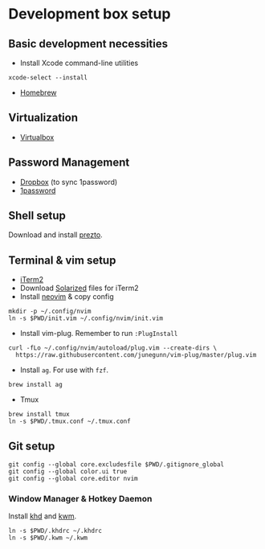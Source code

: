 # Development box setup

## Basic development necessities

* Install Xcode command-line utilities

```
xcode-select --install
```

* [Homebrew][brew]

[brew]: http://brew.sh/

## Virtualization

* [Virtualbox][vbox]

[vbox]: https://www.virtualbox.org/wiki/Downloads

## Password Management

* [Dropbox][dropbox] (to sync 1password)
* [1password][1password] 

[dropbox]: https://www.dropbox.com/
[1password]: https://itunes.apple.com/us/app/1password-password-manager/id443987910?mt=12

## Shell setup

Download and install [prezto][prezto].

[prezto]: https://github.com/sorin-ionescu/prezto

## Terminal & vim setup

* [iTerm2][iterm]
* Download [Solarized][solarized] files for iTerm2
* Install [neovim][neovim-install] & copy config

[iterm]: http://iterm2.com/
[solarized]: http://ethanschoonover.com/solarized
[neovim-install]: https://github.com/neovim/neovim/wiki/Installing-Neovim

```
mkdir -p ~/.config/nvim
ln -s $PWD/init.vim ~/.config/nvim/init.vim
```

* Install vim-plug. Remember to run `:PlugInstall`

```
curl -fLo ~/.config/nvim/autoload/plug.vim --create-dirs \
  https://raw.githubusercontent.com/junegunn/vim-plug/master/plug.vim
```

* Install `ag`. For use with `fzf`.

```
brew install ag
```

* Tmux

```
brew install tmux
ln -s $PWD/.tmux.conf ~/.tmux.conf
```


## Git setup

```
git config --global core.excludesfile $PWD/.gitignore_global
git config --global color.ui true
git config --global core.editor nvim
```

### Window Manager & Hotkey Daemon

Install [khd][khd] and [kwm][kwm].

```
ln -s $PWD/.khdrc ~/.khdrc
ln -s $PWD/.kwm ~/.kwm
```

[khd]: https://github.com/koekeishiya/khd
[kwm]: https://github.com/koekeishiya/kwm
